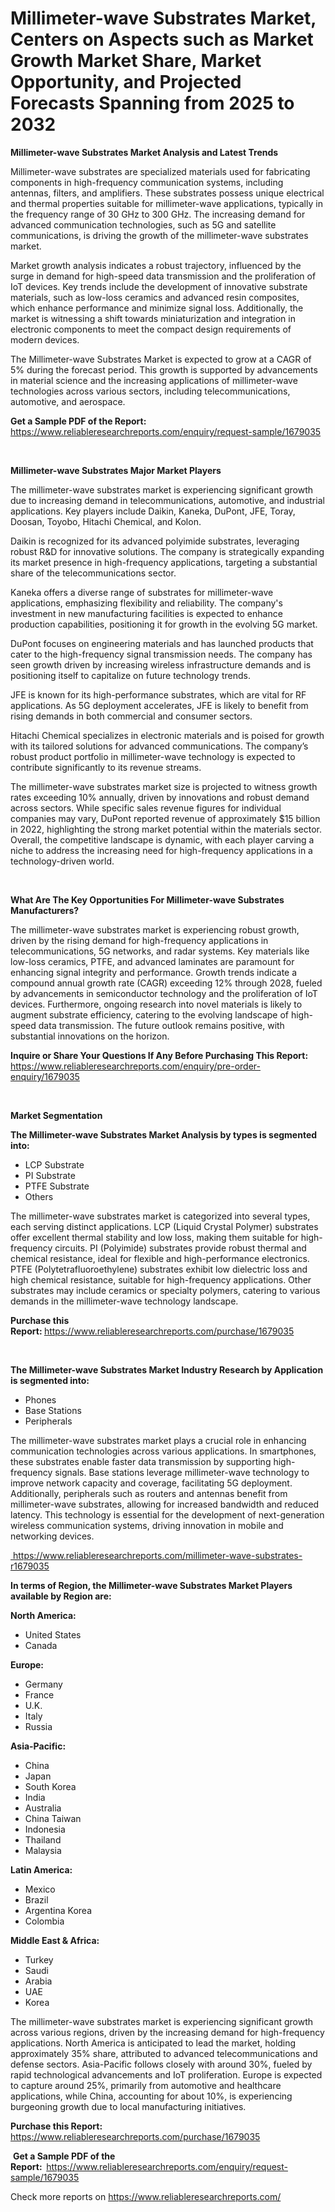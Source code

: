 <p><h1>Millimeter-wave Substrates Market, Centers on Aspects such as Market Growth Market Share, Market Opportunity, and Projected Forecasts Spanning from 2025 to 2032</h1></p><p><strong>Millimeter-wave Substrates Market Analysis and Latest Trends</strong></p>
<p><p>Millimeter-wave substrates are specialized materials used for fabricating components in high-frequency communication systems, including antennas, filters, and amplifiers. These substrates possess unique electrical and thermal properties suitable for millimeter-wave applications, typically in the frequency range of 30 GHz to 300 GHz. The increasing demand for advanced communication technologies, such as 5G and satellite communications, is driving the growth of the millimeter-wave substrates market. </p><p>Market growth analysis indicates a robust trajectory, influenced by the surge in demand for high-speed data transmission and the proliferation of IoT devices. Key trends include the development of innovative substrate materials, such as low-loss ceramics and advanced resin composites, which enhance performance and minimize signal loss. Additionally, the market is witnessing a shift towards miniaturization and integration in electronic components to meet the compact design requirements of modern devices. </p><p>The Millimeter-wave Substrates Market is expected to grow at a CAGR of 5% during the forecast period. This growth is supported by advancements in material science and the increasing applications of millimeter-wave technologies across various sectors, including telecommunications, automotive, and aerospace.</p></p>
<p><strong>Get a Sample PDF of the Report:&nbsp;</strong> <a href="https://www.reliableresearchreports.com/enquiry/request-sample/1679035?utm_campaign=2290&utm_medium=2&utm_source=Github&utm_content=ia&utm_term=24032025&utm_id=millimeter-wave-substrates">https://www.reliableresearchreports.com/enquiry/request-sample/1679035</a></p>
<p>&nbsp;</p>
<p><strong>Millimeter-wave Substrates Major Market Players</strong></p>
<p><p>The millimeter-wave substrates market is experiencing significant growth due to increasing demand in telecommunications, automotive, and industrial applications. Key players include Daikin, Kaneka, DuPont, JFE, Toray, Doosan, Toyobo, Hitachi Chemical, and Kolon. </p><p>Daikin is recognized for its advanced polyimide substrates, leveraging robust R&D for innovative solutions. The company is strategically expanding its market presence in high-frequency applications, targeting a substantial share of the telecommunications sector.</p><p>Kaneka offers a diverse range of substrates for millimeter-wave applications, emphasizing flexibility and reliability. The company's investment in new manufacturing facilities is expected to enhance production capabilities, positioning it for growth in the evolving 5G market.</p><p>DuPont focuses on engineering materials and has launched products that cater to the high-frequency signal transmission needs. The company has seen growth driven by increasing wireless infrastructure demands and is positioning itself to capitalize on future technology trends.</p><p>JFE is known for its high-performance substrates, which are vital for RF applications. As 5G deployment accelerates, JFE is likely to benefit from rising demands in both commercial and consumer sectors.</p><p>Hitachi Chemical specializes in electronic materials and is poised for growth with its tailored solutions for advanced communications. The company’s robust product portfolio in millimeter-wave technology is expected to contribute significantly to its revenue streams.</p><p>The millimeter-wave substrates market size is projected to witness growth rates exceeding 10% annually, driven by innovations and robust demand across sectors. While specific sales revenue figures for individual companies may vary, DuPont reported revenue of approximately $15 billion in 2022, highlighting the strong market potential within the materials sector. Overall, the competitive landscape is dynamic, with each player carving a niche to address the increasing need for high-frequency applications in a technology-driven world.</p></p>
<p>&nbsp;</p>
<p><strong>What Are The Key Opportunities For Millimeter-wave Substrates Manufacturers?</strong></p>
<p><p>The millimeter-wave substrates market is experiencing robust growth, driven by the rising demand for high-frequency applications in telecommunications, 5G networks, and radar systems. Key materials like low-loss ceramics, PTFE, and advanced laminates are paramount for enhancing signal integrity and performance. Growth trends indicate a compound annual growth rate (CAGR) exceeding 12% through 2028, fueled by advancements in semiconductor technology and the proliferation of IoT devices. Furthermore, ongoing research into novel materials is likely to augment substrate efficiency, catering to the evolving landscape of high-speed data transmission. The future outlook remains positive, with substantial innovations on the horizon.</p></p>
<p><strong>Inquire or Share Your Questions If Any Before Purchasing This Report:</strong> <a href="https://www.reliableresearchreports.com/enquiry/pre-order-enquiry/1679035?utm_campaign=2290&utm_medium=2&utm_source=Github&utm_content=ia&utm_term=24032025&utm_id=millimeter-wave-substrates">https://www.reliableresearchreports.com/enquiry/pre-order-enquiry/1679035</a></p>
<p>&nbsp;</p>
<p><strong>Market Segmentation</strong></p>
<p><strong>The Millimeter-wave Substrates Market Analysis by types is segmented into:</strong></p>
<p><ul><li>LCP Substrate</li><li>PI Substrate</li><li>PTFE Substrate</li><li>Others</li></ul></p>
<p><p>The millimeter-wave substrates market is categorized into several types, each serving distinct applications. LCP (Liquid Crystal Polymer) substrates offer excellent thermal stability and low loss, making them suitable for high-frequency circuits. PI (Polyimide) substrates provide robust thermal and chemical resistance, ideal for flexible and high-performance electronics. PTFE (Polytetrafluoroethylene) substrates exhibit low dielectric loss and high chemical resistance, suitable for high-frequency applications. Other substrates may include ceramics or specialty polymers, catering to various demands in the millimeter-wave technology landscape.</p></p>
<p><strong>Purchase this Report:&nbsp;</strong><a href="https://www.reliableresearchreports.com/purchase/1679035?utm_campaign=2290&utm_medium=2&utm_source=Github&utm_content=ia&utm_term=24032025&utm_id=millimeter-wave-substrates">https://www.reliableresearchreports.com/purchase/1679035</a></p>
<p>&nbsp;</p>
<p><strong>The Millimeter-wave Substrates Market Industry Research by Application is segmented into:</strong></p>
<p><ul><li>Phones</li><li>Base Stations</li><li>Peripherals</li></ul></p>
<p><p>The millimeter-wave substrates market plays a crucial role in enhancing communication technologies across various applications. In smartphones, these substrates enable faster data transmission by supporting high-frequency signals. Base stations leverage millimeter-wave technology to improve network capacity and coverage, facilitating 5G deployment. Additionally, peripherals such as routers and antennas benefit from millimeter-wave substrates, allowing for increased bandwidth and reduced latency. This technology is essential for the development of next-generation wireless communication systems, driving innovation in mobile and networking devices.</p></p>
<p><a href="https://www.reliableresearchreports.com/millimeter-wave-substrates-r1679035?utm_campaign=2290&utm_medium=2&utm_source=Github&utm_content=ia&utm_term=24032025&utm_id=millimeter-wave-substrates">&nbsp;https://www.reliableresearchreports.com/millimeter-wave-substrates-r1679035</a></p>
<p><strong>In terms of Region, the Millimeter-wave Substrates Market Players available by Region are:</strong></p>
<p>
    <p> <strong> North America: </strong>
        <ul>
            <li>United States</li>
            <li>Canada</li>
        </ul>
        </p> 
    <p> <strong> Europe: </strong>
        <ul>
            <li>Germany</li>
            <li>France</li>
            <li>U.K.</li>
            <li>Italy</li>
            <li>Russia</li>
        </ul>
        </p> 
    <p> <strong> Asia-Pacific: </strong>
        <ul>
            <li>China</li>
            <li>Japan</li>
            <li>South Korea</li>
            <li>India</li>
            <li>Australia</li>
            <li>China Taiwan</li>
            <li>Indonesia</li>
            <li>Thailand</li>
            <li>Malaysia</li>
        </ul>
        </p> 
    <p> <strong> Latin America: </strong>
        <ul>
            <li>Mexico</li>
            <li>Brazil</li>
            <li>Argentina Korea</li>
            <li>Colombia</li>
        </ul>
        </p> 
    <p> <strong> Middle East & Africa: </strong>
        <ul>
            <li>Turkey</li>
            <li>Saudi</li>
            <li>Arabia</li>
            <li>UAE</li>
            <li>Korea</li>
        </ul>
    </p>
    </p>
<p><p>The millimeter-wave substrates market is experiencing significant growth across various regions, driven by the increasing demand for high-frequency applications. North America is anticipated to lead the market, holding approximately 35% share, attributed to advanced telecommunications and defense sectors. Asia-Pacific follows closely with around 30%, fueled by rapid technological advancements and IoT proliferation. Europe is expected to capture around 25%, primarily from automotive and healthcare applications, while China, accounting for about 10%, is experiencing burgeoning growth due to local manufacturing initiatives.</p></p>
<p><strong>Purchase this Report: </strong><a href="https://www.reliableresearchreports.com/purchase/1679035?utm_campaign=2290&utm_medium=2&utm_source=Github&utm_content=ia&utm_term=24032025&utm_id=millimeter-wave-substrates">https://www.reliableresearchreports.com/purchase/1679035</a></p>
<p>&nbsp;<strong>Get a Sample PDF of the Report:&nbsp;&nbsp;</strong><a href="https://www.reliableresearchreports.com/enquiry/request-sample/1679035?utm_campaign=2290&utm_medium=2&utm_source=Github&utm_content=ia&utm_term=24032025&utm_id=millimeter-wave-substrates">https://www.reliableresearchreports.com/enquiry/request-sample/1679035</a></p>
<p><strong></strong></p>
<p>Check more reports on <a href="https://www.reliableresearchreports.com/?utm_campaign=2290&utm_medium=2&utm_source=Github&utm_content=ia&utm_term=24032025&utm_id=millimeter-wave-substrates">https://www.reliableresearchreports.com/</a></p>